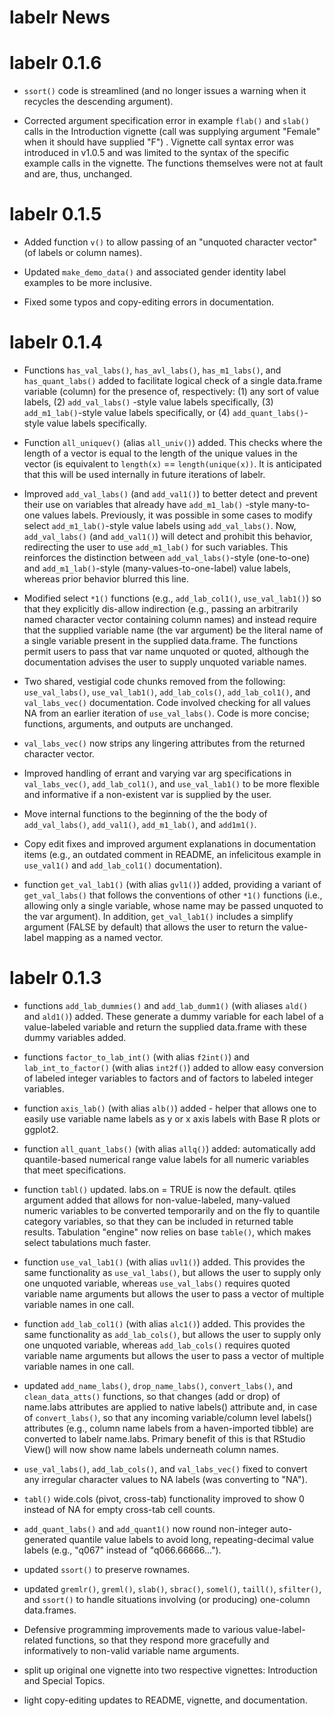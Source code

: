 # labelr News

# labelr 0.1.6
* `ssort()` code is streamlined (and no longer issues a warning when it recycles the descending argument). 

* Corrected argument specification error in example `flab()` and `slab()` calls in the Introduction vignette (call was supplying argument "Female" when it should have supplied "F") . Vignette call syntax error was introduced in v1.0.5 and was limited to the syntax of the specific example calls in the vignette. The functions themselves were not at fault and are, thus, unchanged.

# labelr 0.1.5
* Added function `v()` to allow passing of an "unquoted character vector" (of labels or column names). 

* Updated `make_demo_data()` and associated gender identity label examples to be more inclusive.

* Fixed some typos and copy-editing errors in documentation. 

# labelr 0.1.4
* Functions `has_val_labs()`, `has_avl_labs()`, `has_m1_labs()`, and `has_quant_labs()` added to facilitate logical check of a single data.frame variable (column) for the presence of, respectively: (1) any sort of value labels, (2) `add_val_labs()` -style value labels specifically, (3) `add_m1_lab()`-style value labels specifically, or (4) `add_quant_labs()`-style value labels specifically.

* Function `all_uniquev()` (alias `all_univ()`) added. This checks where the length of a vector is equal to the length of the unique values in the vector (is equivalent to `length(x)` == `length(unique(x))`. It is anticipated that this will be used internally in future iterations of labelr.

* Improved `add_val_labs()` (and `add_val1()`) to better detect and prevent their use on variables that already have `add_m1_lab()` -style many-to-one values labels. Previously, it was possible in some cases to modify select `add_m1_lab()`-style value labels using `add_val_labs()`. Now, `add_val_labs()` (and `add_val1()`) will detect and prohibit this behavior, redirecting the user to use `add_m1_lab()` for such variables. This reinforces the distinction between `add_val_labs()`-style (one-to-one) and `add_m1_lab()`-style (many-values-to-one-label) value labels, whereas prior behavior blurred this line.

* Modified select `*1()` functions (e.g., `add_lab_col1()`, `use_val_lab1()`) so that they explicitly dis-allow indirection (e.g., passing an arbitrarily named character vector containing column names) and instead require that the supplied variable name (the var argument) be the literal name of a single variable present in the supplied data.frame. The functions permit users to pass that var name unquoted or quoted, although the documentation advises the user to supply unquoted variable names.

* Two shared, vestigial code chunks removed from the following: `use_val_labs()`, `use_val_lab1()`, `add_lab_cols()`, `add_lab_col1()`, and `val_labs_vec()` documentation. Code involved checking for all values NA from an earlier iteration of `use_val_labs()`. Code is more concise; functions, arguments, and outputs are unchanged.

* `val_labs_vec()` now strips any lingering attributes from the returned character vector. 

* Improved handling of errant and varying var arg specifications in `val_labs_vec()`, `add_lab_col1()`, and `use_val_lab1()` to be more flexible and informative if a non-existent var is supplied by the user.

* Move internal functions to the beginning of the the body of `add_val_labs()`, `add_val1()`, `add_m1_lab()`, and `add1m1()`. 

* Copy edit fixes and improved argument explanations in documentation items (e.g., an outdated comment in README, an infelicitous example in `use_val1()` and `add_lab_col1()` documentation).

* function `get_val_lab1()` (with alias `gvl1()`) added, providing a variant of `get_val_labs()` that follows the conventions of other `*1()` functions (i.e., allowing only a single variable, whose name may be passed unquoted to the var argument). In addition, `get_val_lab1()` includes a simplify argument (FALSE by default) that allows the user to return the value-label mapping as a named vector.

# labelr 0.1.3
* functions `add_lab_dummies()` and `add_lab_dumm1()` (with aliases `ald()` and `ald1()`) added. These generate a dummy variable for each label of a value-labeled variable and return the supplied data.frame with these dummy variables added.

* functions `factor_to_lab_int()` (with alias `f2int()`) and `lab_int_to_factor()` (with alias `int2f()`) added to allow easy conversion of labeled integer variables to factors and of factors to labeled integer variables.

* function `axis_lab()` (with alias `alb()`) added - helper that allows one to easily use variable name labels as y or x axis labels with Base R plots or ggplot2.

* function `all_quant_labs()` (with alias `allq()`) added: automatically add quantile-based numerical range value labels for all numeric variables that meet specifications.

* function `tabl()` updated. labs.on = TRUE is now the default. qtiles argument added that allows for non-value-labeled, many-valued numeric variables to be converted temporarily and on the fly to quantile category variables, so that they can be included in returned table results. Tabulation "engine" now relies on base `table()`, which makes select tabulations much faster.

* function `use_val_lab1()` (with alias `uvl1()`) added. This provides the same functionality as `use_val_labs()`, but allows the user to supply only one unquoted variable, whereas `use_val_labs()` requires quoted variable name arguments but allows the user to pass a vector of multiple variable names in one call. 

* function `add_lab_col1()` (with alias `alc1()`) added. This provides the same functionality as `add_lab_cols()`, but allows the user to supply only one unquoted variable, whereas `add_lab_cols()` requires quoted variable name arguments but allows the user to pass a vector of multiple variable names in one call. 

* updated `add_name_labs()`, `drop_name_labs()`, `convert_labs()`, and `clean_data_atts()` functions, so that changes (add or drop) of name.labs attributes are applied to native labels() attribute and, in case of `convert_labs()`, so that any incoming variable/column level labels() attributes (e.g., column name labels from a haven-imported tibble) are converted to labelr name.labs. Primary benefit of this is that RStudio View() will now show name labels underneath column names.

* `use_val_labs()`, `add_lab_cols()`, and `val_labs_vec()` fixed to convert any irregular character values to NA labels (was converting to "NA").

* `tabl()` wide.cols (pivot, cross-tab) functionality improved to show 0 instead of NA for empty cross-tab cell counts.

* `add_quant_labs()` and `add_quant1()` now round non-integer auto-generated quantile value labels to avoid long, repeating-decimal value labels (e.g., "q067" instead of "q066.66666...").

* updated `ssort()` to preserve rownames.

* updated `gremlr()`, `greml()`, `slab()`, `sbrac()`, `somel()`, `taill()`, `sfilter()`, and `ssort()` to handle situations involving (or producing) one-column data.frames.

* Defensive programming improvements made to various value-label-related functions, so that they respond more gracefully and informatively to non-valid variable name arguments. 

* split up original one vignette into two respective vignettes: Introduction and Special Topics.

* light copy-editing updates to README, vignette, and documentation. 
